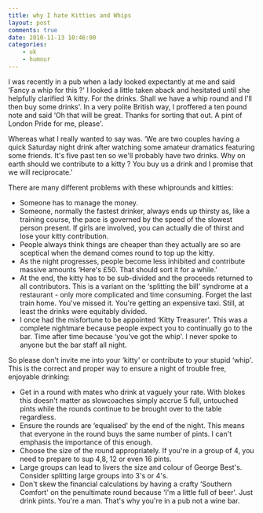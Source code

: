 ```yaml
---
title: why I hate Kitties and Whips
layout: post
comments: true
date: 2010-11-13 10:46:00
categories:
    - uk
    - humour
---
```

I was recently in a pub when a lady looked expectantly at me and said
‘Fancy a whip for this ?' I looked a little taken aback and hesitated
until she helpfully clarified ‘A kitty. For the drinks. Shall we have a
whip round and I'll then buy some drinks'. In a very polite British way,
I proffered a ten pound note and said ‘Oh that will be great. Thanks for
sorting that out. A pint of London Pride for me, please'.

Whereas what I really wanted to say was. ‘We are two couples having a
quick Saturday night drink after watching some amateur dramatics
featuring some friends. It's five past ten so we'll probably have two
drinks. Why on earth should we contribute to a kitty ? You buy us a
drink and I promise that we will reciprocate.'

There are many different problems with these whiprounds and kitties:

-   Someone has to manage the money.
-   Someone, normally the fastest drinker, always ends up thirsty as,
    like a training course, the pace is governed by the speed of the
    slowest person present. If girls are involved, you can actually die
    of thirst and lose your kitty contribution.
-   People always think things are cheaper than they actually are so are
    sceptical when the demand comes round to top up the kitty.
-   As the night progresses, people become less inhibited and contribute
    massive amounts ‘Here's &pound;50. That should sort it for a while.'
-   At the end, the kitty has to be sub-divided and the proceeds
    returned to all contributors. This is a variant on the ‘splitting
    the bill' syndrome at a restaurant - only more complicated and time
    consuming. Forget the last train home. You've missed it. You're
    getting an expensive taxi. Still, at least the drinks were equitably
    divided.
-   I once had the misfortune to be appointed ‘Kitty Treasurer'. This
    was a complete nightmare because people expect you to continually go
    to the bar. Time after time because ‘you've got the whip'. I never
    spoke to anyone but the bar staff all night.

So please don't invite me into your ‘kitty' or contribute to your stupid
‘whip'. This is the correct and proper way to ensure a night of trouble
free, enjoyable drinking:

-   Get in a round with mates who drink at vaguely your rate. With
    blokes this doesn't matter as slowcoaches simply accrue 5 full,
    untouched pints while the rounds continue to be brought over to the
    table regardless.
-   Ensure the rounds are ‘equalised' by the end of the night. This
    means that everyone in the round buys the same number of pints. I
    can't emphasis the importance of this enough.
-   Choose the size of the round appropriately. If you're in a group of
    4, you need to prepare to sup 4,8, 12 or even 16 pints.
-   Large groups can lead to livers the size and colour of George
    Best's. Consider splitting large groups into 3's or 4's.
-   Don't skew the financial calculations by having a crafty ‘Southern
    Comfort' on the penultimate round because ‘I'm a little full of
    beer'. Just drink pints. You're a man. That's why you're in a pub
    not a wine bar.
